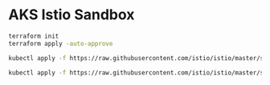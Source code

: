 # AKS Istio Sandbox


```bash
terraform init
terraform apply -auto-approve
```


```bash
kubectl apply -f https://raw.githubusercontent.com/istio/istio/master/samples/bookinfo/platform/kube/bookinfo.yaml
```

```bash
kubectl apply -f https://raw.githubusercontent.com/istio/istio/master/samples/bookinfo/networking/bookinfo-gateway.yaml
```